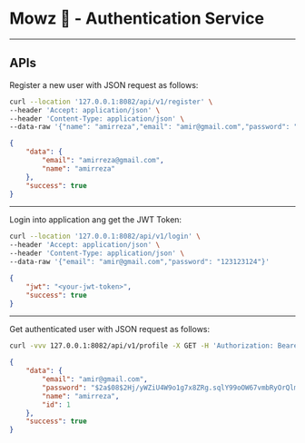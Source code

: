 # Mowz 🍌 - Authentication Service

---
## APIs
Register a new user with JSON request as follows:

```bash
curl --location '127.0.0.1:8082/api/v1/register' \
--header 'Accept: application/json' \
--header 'Content-Type: application/json' \
--data-raw '{"name": "amirreza","email": "amir@gmail.com","password": "123123124"}'
```
```json
{
    "data": {
        "email": "amirreza@gmail.com",
        "name": "amirreza"
    },
    "success": true
}
```
---
Login into application ang get the JWT Token:
```bash
curl --location '127.0.0.1:8082/api/v1/login' \
--header 'Accept: application/json' \
--header 'Content-Type: application/json' \
--data-raw '{"email": "amir@gmail.com","password": "123123124"}'
```
```json
{
    "jwt": "<your-jwt-token>",
    "success": true
}
```
---
Get authenticated user with JSON request as follows:

```bash
curl -vvv 127.0.0.1:8082/api/v1/profile -X GET -H 'Authorization: Bearer <your-jwt-token>'
```

```json
{
    "data": {
        "email": "amir@gmail.com",
        "password": "$2a$08$2Hj/yWZiU4W9o1g7x8ZRg.sqlY99oOW67vmbRyOrQlmTX8wVIY5py",
        "name": "amirreza",
        "id": 1
    },
    "success": true
}
```